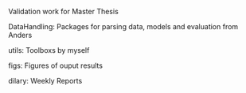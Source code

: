 Validation work for Master Thesis

DataHandling: Packages for parsing data, models and evaluation from Anders

utils: Toolboxs by myself

figs: Figures of ouput results

dilary: Weekly Reports 

